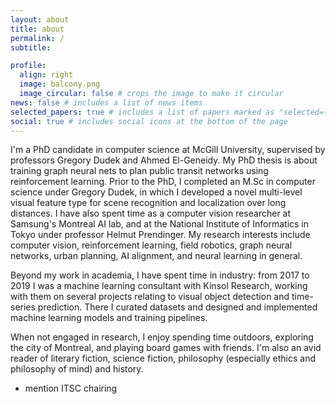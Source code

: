 ```yaml
---
layout: about
title: about
permalink: /
subtitle:

profile:
  align: right
  image: balcony.png
  image_circular: false # crops the image to make it circular
news: false # includes a list of news items
selected_papers: true # includes a list of papers marked as "selected={true}"
social: true # includes social icons at the bottom of the page
---
```


I'm a PhD candidate in computer science at McGill University, supervised by professors Gregory Dudek and Ahmed El-Geneidy.  My PhD thesis is about training graph neural nets to plan public transit networks using reinforcement learning.  Prior to the PhD, I completed an M.Sc in computer science under Gregory Dudek, in which I developed a novel multi-level visual feature type for scene recognition and localization over long distances.  I have also spent time as a computer vision researcher at Samsung's Montreal AI lab, and at the National Institute of Informatics in Tokyo under professor Helmut Prendinger.  My research interests include computer vision, reinforcement learning, field robotics, graph neural networks, urban planning, AI alignment, and neural learning in general. 

Beyond my work in academia, I have spent time in industry: from 2017 to 2019 I was a machine learning consultant with Kinsol Research, working with them on several projects relating to visual object detection and time-series prediction.  There I curated datasets and designed and implemented machine learning models and training pipelines.

When not engaged in research, I enjoy spending time outdoors, exploring the city of Montreal, and playing board games with friends.  I'm also an avid reader of literary fiction, science fiction, philosophy (especially ethics and philosophy of mind) and history.

- mention ITSC chairing
